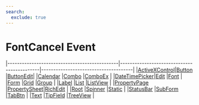 ```yaml
---
search:
  exclude: true
---
```


<h1 class="heading"><span class="name">FontCancel Event</span></h1>

|----------------------------------------------|--------------------------------------------|--------------------------------------|
|[ActiveXControl](../objects/activexcontrol.md)|[Button](../objects/button.md)              |[ButtonEdit](../objects/buttonedit.md)|
|[Calendar](../objects/calendar.md)            |[Combo](../objects/combo.md)                |[ComboEx](../objects/comboex.md)      |
|[DateTimePicker](../objects/datetimepicker.md)|[Edit](../objects/edit.md)                  |[Font](../objects/font.md)            |
|[Form](../objects/form.md)                    |[Grid](../objects/grid.md)                  |[Group](../objects/group.md)          |
|[Label](../objects/label.md)                  |[List](../objects/list.md)                  |[ListView](../objects/listview.md)    |
|[PropertyPage](../objects/propertypage.md)    |[PropertySheet](../objects/propertysheet.md)|[RichEdit](../objects/richedit.md)    |
|[Root](../objects/root.md)                    |[Spinner](../objects/spinner.md)            |[Static](../objects/static.md)        |
|[StatusBar](../objects/statusbar.md)          |[SubForm](../objects/subform.md)            |[TabBtn](../objects/tabbtn.md)        |
|[Text](../objects/text.md)                    |[TipField](../objects/tipfield.md)          |[TreeView](../objects/treeview.md)    |
